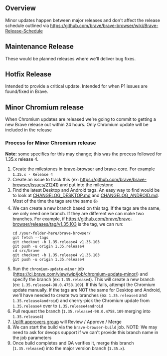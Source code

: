 ## Overview

Minor updates happen between major releases and don't affect the release schedule outlined via https://github.com/brave/brave-browser/wiki/Brave-Release-Schedule

## Maintenance Release
These would be planned releases where we'll deliver bug fixes.

## Hotfix Release

Intended to provide a critical update. Intended for when P1 issues are found/fixed in Brave.

## Minor Chromium release
When Chromium updates are released we're going to commit to getting a new Brave release out within 24 hours. Only Chromium update will be included in the release



### Process for Minor Chromium release

**Note:** some specifics for this may change; this was the process followed for 1.35.x release 4.

1. Create the milestones in [brave-browser](https://github.com/brave/brave-browser/milestones) and [brave-core](https://github.com/brave/brave-core/milestones). For example `1.35.x - Release 4`
1. Create an issue to track this (ex: https://github.com/brave/brave-browser/issues/21241) and put into the milestone
1. Find the latest Desktop and Android tags. An easy way to find would be to look at [CHANGELOG_DESKTOP.md](https://github.com/brave/brave-browser/blob/master/CHANGELOG_DESKTOP.md) and [CHANGELOG_ANDROID.md](https://github.com/brave/brave-browser/blob/master/CHANGELOG_ANDROID.md). Most of the time the tags are the same 👍 
1. We can create a new branch based on this tag. If the tags are the same, we only need one branch. If they are different we can make two branches. For example, if https://github.com/brave/brave-browser/releases/tag/v1.35.103 is the tag, we can run:
    ```
    cd /your-folder-here/brave-browser/
    git fetch --tags
    git checkout -b 1.35.release4 v1.35.103
    git push -u origin 1.35.release4
    cd src/brave
    git checkout -b 1.35.release4 v1.35.103
    git push -u origin 1.35.release4
    ```
1. Run the `chromium-update-minor` job (https://ci.brave.com/view/wip/job/chromium-update-minor/) and specify the branch (ex: `1.35.release4`). This will create a new branch (ex: `1.35.release4-98.0.4758.109`). If this fails, attempt the Chromium update manually. If the tags are NOT the same for Desktop and Android, we'll have needed to create two branches (ex: `1.35.release4` and `1.35.release4android`) and cherry-pick the Chromium update from `1.35.release4` over to `1.35.release4android`
1. Pull request the branch (`1.35.release4-98.0.4758.109` merging into `1.35.release4`)
1. [Uplift approvers group](https://github.com/orgs/brave/teams/uplift-approvers) will Review / Approve / Merge
1. We can start the build via the `brave-browser-build` job. NOTE: We may need to ask for devops support if we can't provide this branch name in the job parameters
1. Once build completes and QA verifies it, merge this branch (`1.35.release4`) into the major version branch (`1.35.x`).